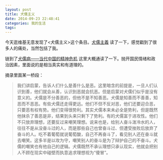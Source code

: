 ```yaml
---
layout: post
title: 犬儒主义
date: 2014-09-23 22:48:41
categories: 我的生活
tags:
---
```


今天逛维基无意发现了<犬儒主义>这个条目。[犬儒主義](http://zh.wikipedia.org/wiki/%E7%8A%AC%E5%84%92%E4%B8%BB%E7%BE%A9) 读了一下，感觉戳到了很多人的痛处，当然包括了我。

链到了[犬儒病——当代中国的精神危机](http://beijingspring.com/bj2/2010/280/20111121152948.htm) 这里大概通读了一下。抛开国民情绪和政治因素，里面说的是相当真实和有道理的。

摘录里面某一桥段：

> 我们讲启蒙，告诉人们什么是善什么是恶。这里暗含的前提是，一旦人们认识到善，他们就会从善，认识到恶就会抗恶。但是启蒙对犬儒们似乎是没有意义的。犬儒是不分善恶的，但他不是不知善恶。犬儒是知善而不善善，知恶而不恶恶。有些犬儒还走得更远。他们不但不反对恶，他们还要迎合恶，只要恶有权有势。他们变得很势利。其实犬儒本来未必全是势利，但是既然他抹杀了善恶是非，结果到头来只剩下了势利。有的犬儒富于进攻性。他们不只放弃理想，还要反过来嘲笑理想。说来也是，给别人奋斗泼冷水的人，往往不是从没奋斗过的人，而是那些自己也曾奋斗过、但遭受挫败后放弃了奋斗的人。吃不着葡萄就说葡萄酸，自己不再奋斗了，看见别人还在奋斗就去嘲笑。这多半是以攻为守，嘲笑别人的奋斗是为了辩护自己的不奋斗。犬儒的嘲笑也有他自己的逻辑。犬儒既然不承认理想只承认现实，他就会把别人不顾在现实中碰壁而执意追求理想视为“傻冒”。
